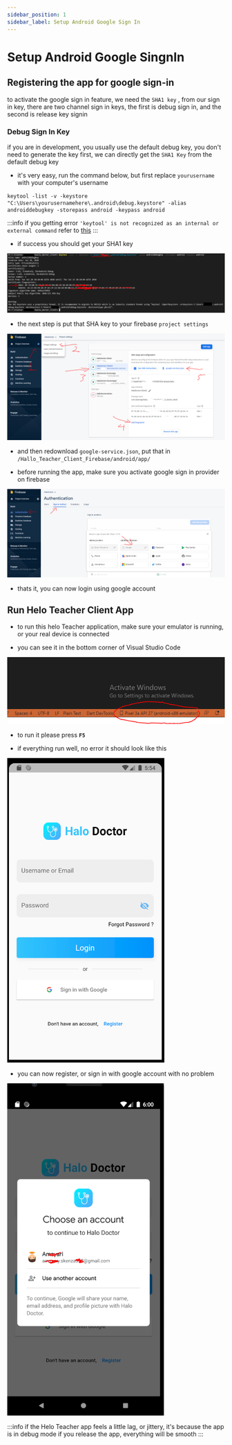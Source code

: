 ```yaml
---
sidebar_position: 1
sidebar_label: Setup Android Google Sign In
---
```

# Setup Android Google SingnIn

## Registering the app for google sign-in

to activate the google sign in feature, we need the `SHA1 key` , from our sign in key, there are two channel sign in keys, the first is debug sign in, and the second is release key signin

### Debug Sign In Key

if you are in development, you usually use the default debug key, you don't need to generate the key first, we can directly get the `SHA1 Key` from the default debug key

- it's very easy, run the command below, but first replace `yourusername` with your computer's username

```
keytool -list -v -keystore "C:\Users\yourusernamehere\.android\debug.keystore" -alias androiddebugkey -storepass android -keypass android
```

:::info
if you getting error `'keytool' is not recognized as an internal or external command` refer to [this](https://codewithandrea.com/articles/keytool-command-not-found-how-to-fix-windows-macos/)
:::

- if success you should get your SHA1 key

![Example banner](./assets/key1.PNG)

- the next step is put that SHA key to your firebase `project settings`

![Example banner](./assets/firebase.PNG)

- and then redownload `google-service.json`, put that in `/Hallo_Teacher_Client_Firebase/android/app/`

- before running the app, make sure you activate google sign in provider on firebase

![Example banner](./assets/firebase_google.PNG)


- thats it, you can now login using google account

## Run Helo Teacher Client App

- to run this helo Teacher application, make sure your emulator is running, or your real device is connected

- you can see it in the bottom corner of Visual Studio Code

![Example banner](./assets/run_app.png)

- to run it please press **`F5`**

- if everything run well, no error it should look like this

![Example banner](./assets/success_run.png)

- you can now register, or sign in with google account with no problem

![Example banner](./assets/google_login.PNG)

:::info
if the Helo Teacher app feels a little lag, or jittery, it's because the app is in debug mode if you release the app, everything will be smooth
:::
